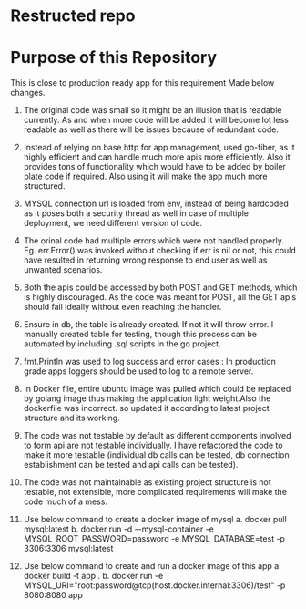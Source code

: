 # Restructed repo

# Purpose of this Repository
This is close to production ready app for this requirement
Made below changes.
1. The original code was small so it might be an illusion that is readable currently. As and when more code will be added it will become lot less readable as well as there will be issues because of redundant code.

2. Instead of relying on base http for app management, used go-fiber, as it highly efficient and can handle much more apis more efficiently. Also it provides tons of functionality which would have to be added by boiler plate code if required. Also using it will make the app much more structured.

3. MYSQL connection url is loaded from env, instead of being hardcoded as it poses both a security thread as well in case of multiple deployment, we need different version of code.

4. The orinal code had multiple errors which were not handled properly. Eg. err.Error() was invoked without checking if err is nil or not, this could have resulted in returning wrong response to end user as well as unwanted scenarios.

5. Both the apis could be accessed by both POST and GET methods, which is highly discouraged. As the code was meant for POST, all the GET apis should fail ideally without even reaching the handler.

6. Ensure in db, the table is already created. If not it will throw error. I manually created table for testing, though this process can be automated by including .sql scripts in the go project.

7. fmt.Println was used to log success and error cases : In production grade apps loggers should be used to log to a remote server.

8. In Docker file, entire ubuntu image was pulled which could be replaced by golang image thus making the application light weight.Also the dockerfile was incorrect. so updated it according to latest project structure and its working.

9. The code was not testable by default as different components involved to form api are not testable individually. I have refactored the code to make it more testable (individual db calls can be tested, db connection establishment can be tested and api calls can be tested).

10. The code was not maintainable as existing project structure is not testable, not extensible, more complicated requirements will make the code much of a mess.

11. Use below command to create a docker image of mysql
    a. docker pull mysql:latest
    b. docker run -d --mysql-container -e MYSQL_ROOT_PASSWORD=password -e MYSQL_DATABASE=test -p 3306:3306 mysql:latest

12.  Use below command to create and run a docker image of this app
    a. docker build -t app .
    b. docker run -e MYSQL_URI="root:password@tcp(host.docker.internal:3306)/test" -p 8080:8080 app

